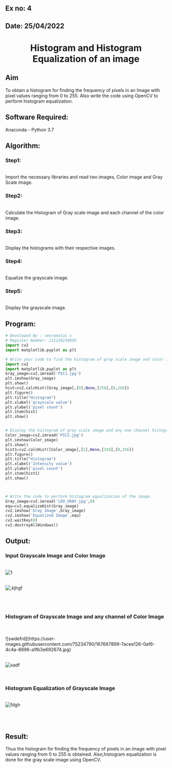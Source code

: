 ## Ex no: 4
## Date: 25/04/2022
# <p align="center">Histogram and Histogram Equalization of an image</p>
## Aim
To obtain a histogram for finding the frequency of pixels in an Image with pixel values ranging from 0 to 255. Also write the code using OpenCV to perform histogram equalization.

## Software Required:
Anaconda - Python 3.7

## Algorithm:
### Step1:
<br>Import the necessary libraries and read two images, Color image and Gray Scale image.

### Step2:
<br>Calculate the Histogram of Gray scale image and each channel of the color image.

### Step3:
<br>Display the histograms with their respective images.

### Step4:
<br>Equalize the grayscale image.

### Step5:
<br>Display the grayscale image.

## Program:
```python
# Developed By : veeramalai s 
# Register Number: 212220230056
import cv2
import matplotlib.pyplot as plt

# Write your code to find the histogram of gray scale image and color image channels.
import cv2
import matplotlib.pyplot as plt
Gray_image=cv2.imread('PIC1.jpg')
plt.imshow(Gray_image)
plt.show()
hist=cv2.calcHist([Gray_image],[0],None,[256],[0,256])
plt.figure()
plt.title("Histogram")
plt.xlabel('grayscale value')
plt.ylabel('pixel count')
plt.stem(hist)
plt.show()


# Display the histogram of gray scale image and any one channel histogram from color image
Color_image=cv2.imread('PIC2.jpg')
plt.imshow(Color_image)
plt.show()
hist1=cv2.calcHist([Color_image],[1],None,[256],[0,256])
plt.figure()
plt.title("Histogram")
plt.xlabel('Intensity value')
plt.ylabel('pixel count')
plt.stem(hist1)
plt.show()



# Write the code to perform histogram equalization of the image. 
Gray_image=cv2.imread('LEO_GRAY.jpg',0)
equ=cv2.equalizeHist(Gray_image)
cv2.imshow('Gray Image',Gray_image)
cv2.imshow('Equalized Image',equ)
cv2.waitKey(0)
cv2.destroyAllWindows()


```
## Output:
### Input Grayscale Image and Color Image
<br>![1](https://user-images.githubusercontent.com/75234790/167667538-7b023afd-d7f1-4288-9501-72d000b7f33e.jpg)

<br>![,kjhgf](https://user-images.githubusercontent.com/75234790/167667876-b91877ee-834c-4c83-93b9-e80679e981b4.png)

<br>
<br>

### Histogram of Grayscale Image and any channel of Color Image
<br>
<br>![swdefrd](https://user-images.githubusercontent.com/75234790/167667899-7acee126-0af6-4c4a-8896-a1fb3e692674.jpg)

<br>![sadf](https://user-images.githubusercontent.com/75234790/167667926-b0bce88c-c033-45f4-8ba9-967ecfa955c5.jpg)

<br>

### Histogram Equalization of Grayscale Image
<br>![fdgh](https://user-images.githubusercontent.com/75234790/167667941-6f71fae3-8c2d-4989-97c0-529e03b309f0.png)

<br>
<br>

## Result: 
Thus the histogram for finding the frequency of pixels in an image with pixel values ranging from 0 to 255 is obtained. Also,histogram equalization is done for the gray scale image using OpenCV.
